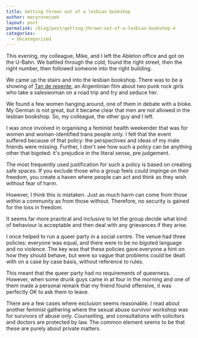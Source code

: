 ```yaml
---
title: Getting thrown out of a lesbian bookshop
author: maryrosecook
layout: post
permalink: /blog/post/getting-thrown-out-of-a-lesbian-bookshop-4
categories:
  - Uncategorized
---
```

This evening, my colleague, Mike, and I left the Ableton office and got on the U-Bahn. We battled through the cold, found the right street, then the right number, then followed someone into the right building.

We came up the stairs and into the lesbian bookshop. There was to be a showing of [Tan de repente][1], an Argentinian film about two punk rock girls who take a saleswoman on a road trip and try and seduce her.

We found a few women hanging around, one of them in debate with a bloke. My German is not great, but it became clear that men are not allowed in the lesbian bookshop. So, my colleague, the other guy and I left.

I was once involved in organising a feminist health weekender that was for women and woman-identified trans people only. I felt that the event suffered because of that policy: the perspectives and ideas of my male friends were missing. Further, I don't see how such a policy can be anything other that bigoted: it's prejudice in the literal sense, pre judgement.

The most frequently used justification for such a policy is based on creating safe spaces. If you exclude those who a group feels could impinge on their freedom, you create a haven where people can act and think as they wish without fear of harm.

However, I think this is mistaken. Just as much harm can come from those within a community as from those without. Therefore, no security is gained for the loss in freedom.

It seems far more practical and inclusive to let the group decide what kind of behaviour is acceptable and then deal with any grievances if they arise.

I once helped to run a queer party in a social centre. The venue had three policies: everyone was equal, and there were to be no bigoted language and no violence. The key was that these policies gave everyone a hint on how they should behave, but were so vague that problems could be dealt with on a case by case basis, without reference to rules.

This meant that the queer party had no requirements of queerness. However, when some drunk guys came in at four in the morning and one of them made a personal remark that my friend found offensive, it was perfectly OK to ask them to leave.

There are a few cases where exclusion seems reasonable. I read about another feminist gathering where the sexual abuse survivor workshop was for survivors of abuse only. Counselling, and consultations with solicitors and doctors are protected by law. The common element seems to be that these are purely about private matters.

 [1]: http://www.imdb.com/title/tt0324158/